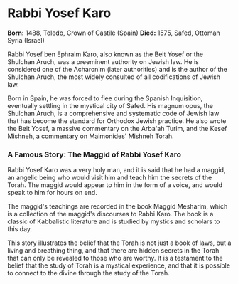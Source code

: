 # Rabbi Yosef Karo

**Born:** 1488, Toledo, Crown of Castile (Spain)
**Died:** 1575, Safed, Ottoman Syria (Israel)

Rabbi Yosef ben Ephraim Karo, also known as the Beit Yosef or the Shulchan Aruch, was a preeminent authority on Jewish law. He is considered one of the Acharonim (later authorities) and is the author of the Shulchan Aruch, the most widely consulted of all codifications of Jewish law.

Born in Spain, he was forced to flee during the Spanish Inquisition, eventually settling in the mystical city of Safed. His magnum opus, the Shulchan Aruch, is a comprehensive and systematic code of Jewish law that has become the standard for Orthodox Jewish practice. He also wrote the Beit Yosef, a massive commentary on the Arba'ah Turim, and the Kesef Mishneh, a commentary on Maimonides' Mishneh Torah.

### A Famous Story: The Maggid of Rabbi Yosef Karo

Rabbi Yosef Karo was a very holy man, and it is said that he had a maggid, an angelic being who would visit him and teach him the secrets of the Torah. The maggid would appear to him in the form of a voice, and would speak to him for hours on end.

The maggid's teachings are recorded in the book Maggid Mesharim, which is a collection of the maggid's discourses to Rabbi Karo. The book is a classic of Kabbalistic literature and is studied by mystics and scholars to this day.

This story illustrates the belief that the Torah is not just a book of laws, but a living and breathing thing, and that there are hidden secrets in the Torah that can only be revealed to those who are worthy. It is a testament to the belief that the study of Torah is a mystical experience, and that it is possible to connect to the divine through the study of the Torah.